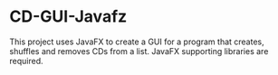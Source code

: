# CD-GUI-Javafz
This project uses JavaFX to create a GUI for a program that creates, shuffles and removes CDs from a list. JavaFX supporting libraries are required.
